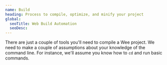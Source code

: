 ```yaml
---
name: Build
heading: Process to compile, optimize, and minify your project
global:
  seoTitle: Web Build Automation
  seoDesc:
---
```


There are just a couple of tools you'll need to compile a Wee project. We need to make a couple of assumptions about your knowledge of the command line. For instance, we'll assume you know how to ```cd``` and run basic commands.